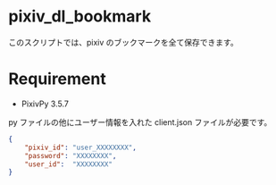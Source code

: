 # pixiv_dl_bookmark
このスクリプトでは、pixiv のブックマークを全て保存できます。  

# Requirement
* PixivPy 3.5.7

py ファイルの他にユーザー情報を入れた client.json ファイルが必要です。
```client.json
{
    "pixiv_id": "user_XXXXXXXX",
    "password": "XXXXXXXX",
    "user_id":  "XXXXXXXX"
}
```
